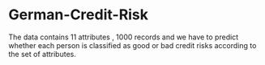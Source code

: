 # German-Credit-Risk
The data contains 11 attributes , 1000 records and we have to predict whether each person is classified as good or bad credit risks according to the set of attributes.
